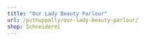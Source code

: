 ```yaml
---
title: "Our Lady Beauty Parlour"
url: /puthuppally/our-lady-beauty-parlour/
shop: Schneiderei
---
```

